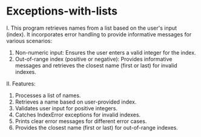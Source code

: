 # Exceptions-with-lists

I. This program retrieves names from a list based on the user's input (index). It incorporates error handling to provide informative messages for various scenarios:
1. Non-numeric input: Ensures the user enters a valid integer for the index.
2. Out-of-range index (positive or negative): Provides informative messages and retrieves the closest name (first or last) for invalid indexes.


II. Features:
1. Processes a list of names.
2. Retrieves a name based on user-provided index.
3. Validates user input for positive integers.
4. Catches IndexError exceptions for invalid indexes.
5. Prints clear error messages for different error cases.
6. Provides the closest name (first or last) for out-of-range indexes.
